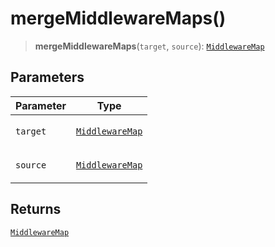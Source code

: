 # mergeMiddlewareMaps()

> **mergeMiddlewareMaps**(`target`, `source`): [`MiddlewareMap`](../type-aliases/MiddlewareMap.md)

## Parameters

<table>
<thead>
<tr>
<th>Parameter</th>
<th>Type</th>
</tr>
</thead>
<tbody>
<tr>
<td>

`target`

</td>
<td>

[`MiddlewareMap`](../type-aliases/MiddlewareMap.md)

</td>
</tr>
<tr>
<td>

`source`

</td>
<td>

[`MiddlewareMap`](../type-aliases/MiddlewareMap.md)

</td>
</tr>
</tbody>
</table>

## Returns

[`MiddlewareMap`](../type-aliases/MiddlewareMap.md)
